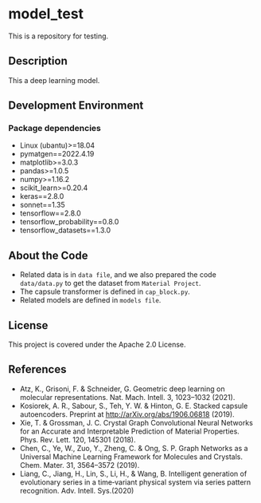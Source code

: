 # model_test
This is a repository for testing.

## Description
This a deep learning model.

## Development Environment
### Package dependencies

- Linux (ubantu)>=18.04
- pymatgen==2022.4.19
- matplotlib>=3.0.3
- pandas>=1.0.5
- numpy>=1.16.2
- scikit_learn>=0.20.4
- keras==2.8.0
- sonnet==1.35
- tensorflow==2.8.0
- tensorflow_probability==0.8.0
- tensorflow_datasets==1.3.0

## About the Code
- Related data is in `data file`, and we also prepared the code `data/data.py` to get the dataset from `Material Project`.
- The capsule transformer is defined in `cap_block.py`.
- Related models are defined in `models file`.

## License
This project is covered under the Apache 2.0 License.

## References
- Atz, K., Grisoni, F. & Schneider, G. Geometric deep learning on molecular representations. Nat. Mach. Intell. 3, 1023–1032 (2021).
- Kosiorek, A. R., Sabour, S., Teh, Y. W. & Hinton, G. E. Stacked capsule autoencoders. Preprint at http://arXiv.org/abs/1906.06818 (2019). 
- Xie, T. & Grossman, J. C. Crystal Graph Convolutional Neural Networks for an Accurate and Interpretable Prediction of Material Properties. Phys. Rev. Lett. 120, 145301 (2018). 
- Chen, C., Ye, W., Zuo, Y., Zheng, C. & Ong, S. P. Graph Networks as a Universal Machine Learning Framework for Molecules and Crystals. Chem. Mater. 31, 3564–3572 (2019). 
- Liang, C.,  Jiang, H.,  Lin, S.,  Li, H., &  Wang, B. Intelligent generation of evolutionary series in a time‐variant physical system via series pattern recognition. Adv. Intell. Sys.(2020)
